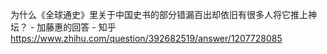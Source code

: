 为什么《全球通史》里关于中国史书的部分错漏百出却依旧有很多人将它推上神坛？ - 加藤惠的回答 - 知乎
https://www.zhihu.com/question/392682519/answer/1207728085
